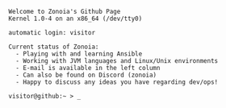 ```
Welcome to Zonoia's Github Page
Kernel 1.0-4 on an x86_64 (/dev/tty0)

automatic login: visitor

Current status of Zonoia:
  - Playing with and learning Ansible
  - Working with JVM languages and Linux/Unix environments
  - E-mail is available in the left column
  - Can also be found on Discord (zonoia)
  - Happy to discuss any ideas you have regarding dev/ops!

visitor@github:~ > _
```
<!--
**Hoekstraa/Hoekstraa** is a ✨ _special_ ✨ repository because its `README.md` (this file) appears on your GitHub profile.

Here are some ideas to get you started:

- 🔭 I’m currently working on ...
- 🌱 I’m currently learning ...
- 👯 I’m looking to collaborate on ...
- 🤔 I’m looking for help with ...
- 💬 Ask me about ...
- 📫 How to reach me: ...
- 😄 Pronouns: ...
- ⚡ Fun fact: ...
-->
